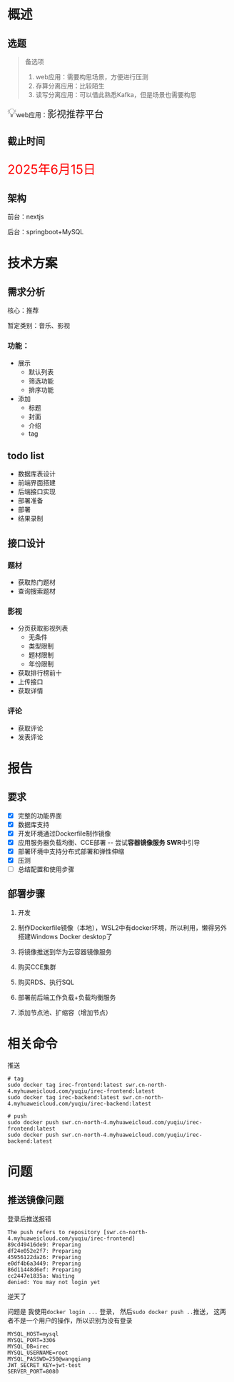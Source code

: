 # 概述

## 选题

> 备选项
>
> 1. web应用：需要构思场景，方便进行压测
> 2. 存算分离应用：比较陌生
> 3. 读写分离应用：可以借此熟悉Kafka，但是场景也需要构思

<span style="font-size: 2em;">💡</span>web应用：<span style="font-size: 1.5em;">影视推荐平台</span>

## 截止时间

<p style="color: red; font-size: 2em;">2025年6月15日</p>

## 架构

前台：nextjs

后台：springboot+MySQL

# 技术方案

## 需求分析

核心：推荐

暂定类别：音乐、影视

### 功能：

- 展示
  - 默认列表
  - 筛选功能
  - 排序功能
- 添加
  - 标题
  - 封面
  - 介绍
  - tag



## todo list

- 数据库表设计
- 前端界面搭建
- 后端接口实现
- 部署准备
- 部署
- 结果录制

## 接口设计

### 题材

- 获取热门题材
- 查询搜索题材

### 影视

- 分页获取影视列表
  - 无条件
  - 类型限制
  - 题材限制
  - 年份限制
- 获取排行榜前十
- 上传接口
- 获取详情

### 评论

- 获取评论
- 发表评论



# 报告

## 要求

- [x] 完整的功能界面
- [x] 数据库支持
- [x] 开发环境通过Dockerfile制作镜像
- [x] 应用服务器负载均衡、CCE部署 -- 尝试**容器镜像服务 SWR**中引导
- [x] 部署环境中支持分布式部署和弹性伸缩
- [x] 压测
- [ ] 总结配置和使用步骤

## 部署步骤

1. 开发

2. 制作Dockerfile镜像（本地），WSL2中有docker环境，所以利用，懒得另外搭建Windows Docker desktop了

3. 将镜像推送到华为云容器镜像服务

4. 购买CCE集群

5. 购买RDS、执行SQL

6. 部署前后端工作负载+负载均衡服务

7. 添加节点池、扩缩容（增加节点）



   

# 相关命令

推送

```shell
# tag
sudo docker tag irec-frontend:latest swr.cn-north-4.myhuaweicloud.com/yuqiu/irec-frontend:latest
sudo docker tag irec-backend:latest swr.cn-north-4.myhuaweicloud.com/yuqiu/irec-backend:latest

# push
sudo docker push swr.cn-north-4.myhuaweicloud.com/yuqiu/irec-frontend:latest
sudo docker push swr.cn-north-4.myhuaweicloud.com/yuqiu/irec-backend:latest
```



# 问题

## 推送镜像问题

登录后推送报错

``` shell
The push refers to repository [swr.cn-north-4.myhuaweicloud.com/yuqiu/irec-frontend]
89cd49416de9: Preparing
df24e052e2f7: Preparing
45956122da26: Preparing
e0df4b6a3449: Preparing
86d11448d6ef: Preparing
cc2447e1835a: Waiting
denied: You may not login yet
```

逆天了

问题是 我使用`docker login ...` 登录， 然后`sudo docker push ..`推送， 这两者不是一个用户的操作，所以识别为没有登录



``` shell
MYSQL_HOST=mysql
MYSQL_PORT=3306
MYSQL_DB=irec
MYSQL_USERNAME=root
MYSQL_PASSWD=250@wangqiang
JWT_SECRET_KEY=jwt-test
SERVER_PORT=8080
```

